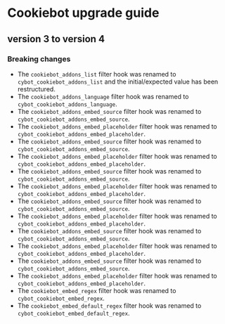 # Cookiebot upgrade guide

## version 3 to version 4

### Breaking changes
- The `cookiebot_addons_list` filter hook was renamed to `cybot_cookiebot_addons_list` and the initial/expected value has been restructured.
- The `cookiebot_addons_language` filter hook was renamed to `cybot_cookiebot_addons_language`.
- The `cookiebot_addons_embed_source` filter hook was renamed to `cybot_cookiebot_addons_embed_source`.
- The `cookiebot_addons_embed_placeholder` filter hook was renamed to `cybot_cookiebot_addons_embed_placeholder`.
- The `cookiebot_addons_embed_source` filter hook was renamed to `cybot_cookiebot_addons_embed_source`.
- The `cookiebot_addons_embed_placeholder` filter hook was renamed to `cybot_cookiebot_addons_embed_placeholder`.
- The `cookiebot_addons_embed_source` filter hook was renamed to `cybot_cookiebot_addons_embed_source`.
- The `cookiebot_addons_embed_placeholder` filter hook was renamed to `cybot_cookiebot_addons_embed_placeholder`.
- The `cookiebot_addons_embed_source` filter hook was renamed to `cybot_cookiebot_addons_embed_source`.
- The `cookiebot_addons_embed_placeholder` filter hook was renamed to `cybot_cookiebot_addons_embed_placeholder`.
- The `cookiebot_addons_embed_source` filter hook was renamed to `cybot_cookiebot_addons_embed_source`.
- The `cookiebot_addons_embed_placeholder` filter hook was renamed to `cybot_cookiebot_addons_embed_placeholder`.
- The `cookiebot_addons_embed_source` filter hook was renamed to `cybot_cookiebot_addons_embed_source`.
- The `cookiebot_addons_embed_placeholder` filter hook was renamed to `cybot_cookiebot_addons_embed_placeholder`.
- The `cookiebot_embed_regex` filter hook was renamed to `cybot_cookiebot_embed_regex`.
- The `cookiebot_embed_default_regex` filter hook was renamed to `cybot_cookiebot_embed_default_regex`.
